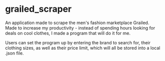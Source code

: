 # grailed_scraper

An application made to scrape the men's fashion marketplace Grailed. Made to increase my productivity - instead of spending hours looking for deals on cool clothes, I made a program that will do it for me.

Users can set the program up by entering the brand to search for, their clothing sizes, as well as their price limit, which will all be stored into a local .json file. 


